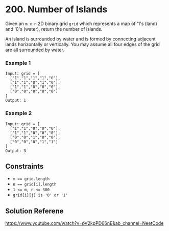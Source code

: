 # 200. Number of Islands

Given an `m x n` 2D binary grid `grid` which represents a map of
'1's (land) and '0's (water), return the number of islands.

An island is surrounded by water and is formed by connecting 
adjacent lands horizontally or vertically. You may assume all 
four edges of the grid are all surrounded by water.

### Example 1 
```
Input: grid = [
  ["1","1","1","1","0"],
  ["1","1","0","1","0"],
  ["1","1","0","0","0"],
  ["0","0","0","0","0"]
]
Output: 1
```

### Example 2
```
Input: grid = [
  ["1","1","0","0","0"],
  ["1","1","0","0","0"],
  ["0","0","1","0","0"],
  ["0","0","0","1","1"]
]
Output: 3
```

## Constraints 
* `m == grid.length`
* `n == grid[i].length`
* `1 <= m, n <= 300`
* `grid[i][j] is '0' or '1'`


## Solution Referene 
https://www.youtube.com/watch?v=pV2kpPD66nE&ab_channel=NeetCode
